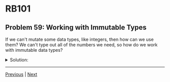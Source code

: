 # RB101
## Problem 59: Working with Immutable Types

If we can't mutate some data types, like integers, then how can we use them? We can't type out all of the numbers we need, so how do we work with immutable data types?

<details>
<summary>Solution:</summary>

We work with immutable data types through **reassignment** and **creating new objects**. When you perform operations on immutable types, Ruby creates new objects rather than modifying the existing ones.

Examples:
```ruby
x = 5
x = x + 3  # Creates a new integer object (8) and reassigns x to point to it

name = "frozen".freeze  # Make string immutable
name = name.upcase     # Creates a new string "FROZEN" and reassigns name
```

**How reassignment works:**
```ruby
count = 0
original_id = count.object_id

count = count + 1  # Creates new integer 1
count.object_id == original_id  # => false (different object)

count += 1  # Shorthand for count = count + 1
# Still creates a new object
```

**Operations create new objects:**
```ruby
num = 10
result = num * 2     # Creates new integer 20
another = num + 5    # Creates new integer 15
p num  # => 10 (original unchanged)
```

**Using immutable values in computations:**
```ruby
def calculate_total(prices)
  total = 0  # Start with immutable integer
  prices.each do |price|
    total = total + price  # Create new integer each time
  end
  total
end

calculate_total([10, 20, 30])  # => 60
```

**This works perfectly fine because:**
1. Variables can be reassigned to point to new objects
2. New objects are created as needed
3. Immutability just means the original object doesn't change

**Symbols (immutable) example:**
```ruby
status = :pending
status = :approved  # Reassignment to different symbol
# Can't mutate a symbol, but can reassign the variable
```

</details>

---

[Previous](058.md) | [Next](060.md)

